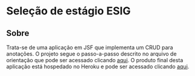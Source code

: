 # Seleção de estágio ESIG
## Sobre
Trata-se de uma aplicação em JSF que implementa um CRUD para anotações. O projeto segue o passo-a-passo descrito no arquivo de orientação que pode ser acessado clicando [aqui](https://pt.surveymonkey.com/r/28YQGPC). 
O produto final desta aplicação está hospedado no Heroku e pode ser acessado clicando [aqui](https://desafio-note-heroku.herokuapp.com/).

